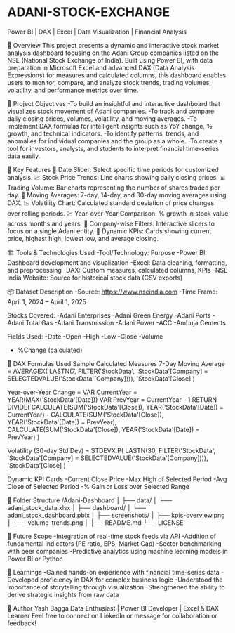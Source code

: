 # ADANI-STOCK-EXCHANGE
Power BI | DAX | Excel | Data Visualization | Financial Analysis


📁 Overview
This project presents a dynamic and interactive stock market analysis dashboard focusing on the Adani Group companies listed on the NSE (National Stock Exchange of India). Built using Power BI, with data preparation in Microsoft Excel and advanced DAX (Data Analysis Expressions) for measures and calculated columns, this dashboard enables users to monitor, compare, and analyze stock trends, trading volumes, volatility, and performance metrics over time.


🎯 Project Objectives
-To build an insightful and interactive dashboard that visualizes stock movement of Adani companies.
-To track and compare daily closing prices, volumes, volatility, and moving averages.
-To implement DAX formulas for intelligent insights such as YoY change, % growth, and technical indicators.
-To identify patterns, trends, and anomalies for individual companies and the group as a whole.
-To create a tool for investors, analysts, and students to interpret financial time-series data easily.


📌 Key Features
📅 Date Slicer: Select specific time periods for customized analysis.
📈 Stock Price Trends: Line charts showing daily closing prices.
📊 Trading Volume: Bar charts representing the number of shares traded per day.
🔁 Moving Averages: 7-day, 14-day, and 30-day moving averages using DAX.
📉 Volatility Chart: Calculated standard deviation of price changes over rolling periods.
💹 Year-over-Year Comparison: % growth in stock value across months and years.
📍 Company-wise Filters: Interactive slicers to focus on a single Adani entity.
📑 Dynamic KPIs: Cards showing current price, highest high, lowest low, and average closing.


🏗 Tools & Technologies Used
-Tool/Technology:	Purpose
-Power BI:	Dashboard development and visualization
-Excel:	Data cleaning, formatting, and preprocessing
-DAX:	Custom measures, calculated columns, KPIs
-NSE India Website:	Source for historical stock data (CSV exports)

📦 Dataset Description
-Source: https://www.nseindia.com
-Time Frame: April 1, 2024 – April 1, 2025


Stocks Covered:
-Adani Enterprises
-Adani Green Energy
-Adani Ports
-Adani Total Gas
-Adani Transmission
-Adani Power
-ACC
-Ambuja Cements


Fields Used:
-Date
-Open
-High
-Low
-Close
-Volume
- %Change (calculated)


📐 DAX Formulas Used
Sample Calculated Measures
7-Day Moving Average = AVERAGEX(
    LASTN(7, FILTER('StockData', 'StockData'[Company] = SELECTEDVALUE('StockData'[Company]))),
    'StockData'[Close]
)

Year-over-Year Change = 
VAR CurrentYear = YEAR(MAX('StockData'[Date]))
VAR PrevYear = CurrentYear - 1
RETURN
DIVIDE(
    CALCULATE(SUM('StockData'[Close]), YEAR('StockData'[Date]) = CurrentYear) -
    CALCULATE(SUM('StockData'[Close]), YEAR('StockData'[Date]) = PrevYear),
    CALCULATE(SUM('StockData'[Close]), YEAR('StockData'[Date]) = PrevYear)
)

Volatility (30-day Std Dev) =
STDEVX.P(
    LASTN(30, FILTER('StockData', 'StockData'[Company] = SELECTEDVALUE('StockData'[Company]))),
    'StockData'[Close]
)


Dynamic KPI Cards
-Current Close Price
-Max High of Selected Period
-Avg Close of Selected Period
-% Gain or Loss over Selected Range

📂 Folder Structure
/Adani-Dashboard
│
├── data/
│   └── adani_stock_data.xlsx
│
├── dashboard/
│   └── adani_stock_dashboard.pbix
│
├── screenshots/
│   ├── kpis-overview.png
│   └── volume-trends.png
│
├── README.md
└── LICENSE

🚀 Future Scope
-Integration of real-time stock feeds via API
-Addition of fundamental indicators (PE ratio, EPS, Market Cap)
-Sector benchmarking with peer companies
-Predictive analytics using machine learning models in Power BI or Python

🧠 Learnings
-Gained hands-on experience with financial time-series data
-Developed proficiency in DAX for complex business logic
-Understood the importance of storytelling through visualization
-Strengthened the ability to derive strategic insights from raw data

👤 Author
Yash Bagga
Data Enthusiast | Power BI Developer | Excel & DAX Learner
Feel free to connect on LinkedIn or message for collaboration or feedback!
